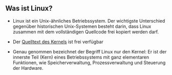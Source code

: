 ## Was ist Linux?

* Linux ist ein Unix-ähnliches Betriebssystem. Der wichtigste Unterschied gegenüber historischen Unix-Systemen besteht darin, dass Linux zusammen mit dem vollständigen Quellcode frei kopiert werden darf.

* Der [Quelltext des Kernels](https://www.kernel.org) ist frei verfügbar

* Genau genommen bezeichnet der Begriff Linux nur den Kernel: Er ist der innerste Teil \(Kern\) eines Betriebssystems mit ganz elementaren Funktionen, wie Speicherverwaltung, Prozessverwaltung und Steuerung der Hardware.



